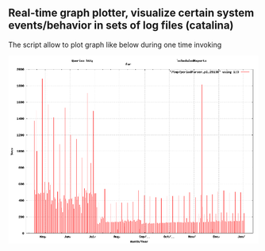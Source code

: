 
## Real-time graph plotter, visualize certain system events/behavior in sets of log files (catalina)

The script allow to plot graph like below during one time invoking

![alt tag](https://raw.githubusercontent.com/script-portfolio/perl-gnuplot-investigation/master/graph.png)


